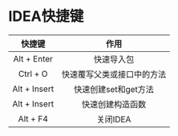 # IDEA快捷键

快捷键|作用
|:--:|:--:
Alt + Enter|快速导入包
Ctrl + O|快速覆写父类或接口中的方法
Alt + Insert|快速创建set和get方法
Alt + Insert|快速创建构造函数
Alt + F4|关闭IDEA
